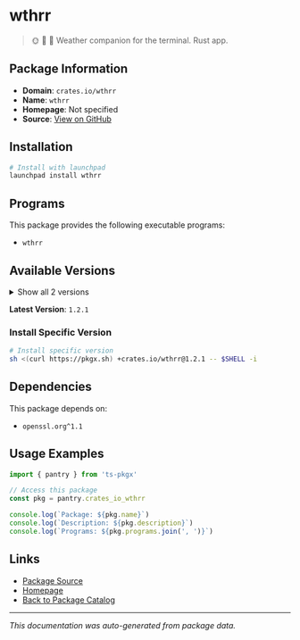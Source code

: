 # wthrr

> 🌞 🦀 🌙 Weather companion for the terminal. Rust app.

## Package Information

- **Domain**: `crates.io/wthrr`
- **Name**: `wthrr`
- **Homepage**: Not specified
- **Source**: [View on GitHub](https://github.com/pkgxdev/pantry/tree/main/projects/crates.io/wthrr/package.yml)

## Installation

```bash
# Install with launchpad
launchpad install wthrr
```

## Programs

This package provides the following executable programs:

- `wthrr`

## Available Versions

<details>
<summary>Show all 2 versions</summary>

- `1.2.1`, `1.2.0`

</details>

**Latest Version**: `1.2.1`

### Install Specific Version

```bash
# Install specific version
sh <(curl https://pkgx.sh) +crates.io/wthrr@1.2.1 -- $SHELL -i
```

## Dependencies

This package depends on:

- `openssl.org^1.1`

## Usage Examples

```typescript
import { pantry } from 'ts-pkgx'

// Access this package
const pkg = pantry.crates_io_wthrr

console.log(`Package: ${pkg.name}`)
console.log(`Description: ${pkg.description}`)
console.log(`Programs: ${pkg.programs.join(', ')}`)
```

## Links

- [Package Source](https://github.com/pkgxdev/pantry/tree/main/projects/crates.io/wthrr/package.yml)
- [Homepage](#)
- [Back to Package Catalog](../package-catalog.md)

---

*This documentation was auto-generated from package data.*
